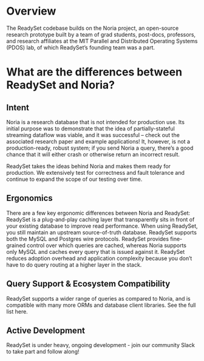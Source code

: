 # Overview
The ReadySet codebase builds on the Noria project, an open-source research prototype built by a team of grad students, post-docs, professors, and research affiliates at the MIT Parallel and Distributed Operating Systems (PDOS) lab, of which ReadySet’s founding team was a part.

# What are the differences between ReadySet and Noria?

## Intent
Noria is a research database that is not intended for production use. Its initial purpose was to demonstrate that the idea of partially-stateful streaming dataflow was viable, and it was successful – check out the associated research paper and example applications! It, however, is not a production-ready, robust system; if you send Noria a query, there’s a good chance that it will either crash or otherwise return an incorrect result.

ReadySet takes the ideas behind Noria and makes them ready for production. We extensively test for correctness and fault tolerance and continue to expand the scope of our testing over time.

## Ergonomics
There are a few key ergonomic differences between Noria and ReadySet:
ReadySet is a plug-and-play caching layer that transparently sits in front of your existing database to improve read performance. When using ReadySet, you still maintain an upstream source-of-truth database.
ReadySet supports both the MySQL and Postgres wire protocols.
ReadySet provides fine-grained control over which queries are cached, whereas Noria supports only MySQL and caches every query that is issued against it. ReadySet reduces adoption overhead and application complexity because you don’t have to do query routing at a higher layer in the stack.

## Query Support & Ecosystem Compatibility

ReadySet supports a wider range of queries as compared to Noria, and is compatible with many more ORMs and database client libraries. See the full list here.

## Active Development

ReadySet is under heavy, ongoing development - join our community Slack to take part and follow along!
